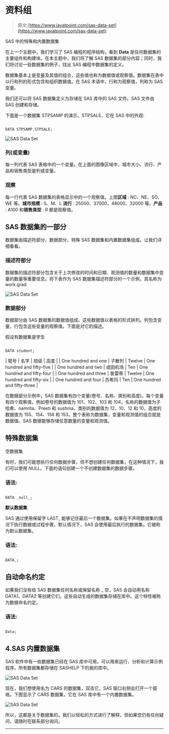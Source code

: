 # 资料组

> 原文:[https://www.javatpoint.com/sas-data-set](https://www.javatpoint.com/sas-data-set)

SAS 中的特殊和内置数据集

在上一个主题中，我们学习了 SAS 编程的程序结构，看到 **Data** 是任何数据集的主要组件和构建块。在本主题中，我们将了解 SAS 数据集的部分内容；同时，我们将讨论一些数据集的例子，找出 SAS 编程中数据集的定义。

数据集基本上是变量及其值的组合，这些值也称为数据值或观察值。数据集在表中以行和列的形式包含和组织数据值。在 SAS 术语中，行称为观察值，列称为 SAS 变量。

我们还可以将 SAS 数据集定义为存储在 SAS 库中的 SAS 文件。SAS 文件由 SAS 创建和存储。

下面是一个数据集 STPSAMP 的演示。STPSALE，它在 SAS 中的外观:

```

DATA STPSAMP.STPSALE;

```

![SAS Data Set](../Images/fc29bb5077b92389e6af9e0cf7668a74.png)

### 列(或变量)

每一列代表 SAS 表格中的一个变量。在上面的图像区域中，城市大小、流行、产品和销售类型是列或变量。

### 观察

每一行代表 SAS 数据集的表格显示中的一个观察值。上图**区域** : NC、NE、SO、WE 等。**城市规模** : S、M、L **流行** : 25000、37000、48000、32000 等。**产品** : A100 和**销售类型** : R 都是观察值。

## SAS 数据集的一部分

数据集由描述符部分、数据部分、特殊 SAS 数据集和内置数据集组成。让我们详细看看。

### 描述符部分

数据集的描述符部分包含关于上次修改的时间和日期、观测值的数量和数据集中变量的数量等重要信息。将下表作为 SAS 数据集描述符部分的一个示例，其名称为 work.grad

![SAS Data Set](../Images/9634567b2d017f033209f6deb3c6cc77.png)

### 数据部分

数据部分由 SAS 数据集的数据值组成。这些数据值以表格的形式排列。列包含变量，行包含这些变量的观察值。下面是对它的描述。

假设有数据集是学生

```

DATA student;

```

| 辊号 | 名字 | 班级 | 高度 |
| One hundred and one | 子散列 | Twelve | One hundred and fifty-five |
| One hundred and two | 成田机场 | Ten | One hundred and fifty-four |
| One hundred and three | 普雷蒂 | Twelve | One hundred and fifty-six |
| One hundred and four | 苏希玛 | Ten | One hundred and fifty-three |

在数据部分示例中，SAS 数据集有四个变量(卷号、名称、类别和高度)，每个变量有四个观察值，例如卷号的数据值为 101、102、103 和 104，名称的数据值为子哈希、namrita、Preeti 和 sushma，类别的数据值为 12、10、12 和 10，高度的数据值为 155、154、156 和 153。整个表称为数据集，变量和观测值的组合就是数据值。SAS 数据能够存储任意数量的变量和观测值。

## 特殊数据集

空数据集

有时，我们可能想执行任何数据步骤，但不想创建任何数据集，在这种情况下，我们可以使用 _NULL_。下面的语句创建一个不创建数据集的数据步骤。

### 语法:

```

DATA _null_;

```

**默认数据集**

SAS 通过使用保留字 LAST_ 能够记住最后一个数据集。如果在不声明数据集的情况下执行数据或过程步骤，默认情况下，SAS 会使用最后执行的数据集。它被称为默认数据集。

### 语法:

```

DATA_;

```

## 自动命名约定

如果我们没有给 SAS 数据集任何名称或保留名称 _ 空，SAS 会自动用名称 DATA1、DATA2 等创建它们。这些自动生成的数据集存储在库中。这个特性被称为数据命名约定。

### 语法:

```

Data;

```

## 4.SAS 内置数据集

SAS 软件中有一些数据集已经在 SAS 库中可用，可以用来运行、分析和计算示例程序。所有数据集都存储在 SASHELP 下的我的库中。

![SAS Data Set](../Images/b91f142f48d0643554e3cba93596360c.png)

现在，我们想使用名为 CARS 的数据集，双击它，SAS 窗口右侧会打开一个窗格。下图显示了 CARS 数据集，它在 SAS 库中有一个内置数据集。

![SAS Data Set](../Images/ecd987bfd8a2f563fce4c07a4268ecc4.png)

所以，这都是关于数据集的。我们以轻松的方式进行了解释，但如果您仍有任何疑问，请随时在联系部分询问。

* * *